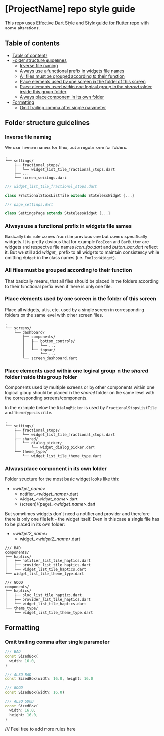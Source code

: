 # [ProjectName] repo style guide

This repo uses [Effective Dart Style](https://dart.dev/guides/language/effective-dart/style) and [Style guide for Flutter repo](https://github.com/flutter/flutter/wiki/Style-guide-for-Flutter-repo#formatting) with some alterations.

## Table of contents

- [Table of contents](#table-of-contents)
- [Folder structure guidelines](#folder-structure-guidelines)
  - [Inverse file naming](#inverse-file-naming)
  - [Always use a functional prefix in widgets file names](#always-use-a-functional-prefix-in-widgets-file-names)
  - [All files must be grouped according to their function](#all-files-must-be-grouped-according-to-their-function)
  - [Place elements used by one screen in the folder of this screen](#place-elements-used-by-one-screen-in-the-folder-of-this-screen)
  - [Place elements used within one logical group in the _shared_ folder inside this group folder](#place-elements-used-within-one-logical-group-in-the-shared-folder-inside-this-group-folder)
  - [Always place component in its own folder](#always-place-component-in-its-own-folder)
- [Formatting](#formatting)
  - [Omit trailing comma after single parameter](#omit-trailing-comma-after-single-parameter)

## Folder structure guidelines

### Inverse file naming

We use inverse names for files, but a regular one for folders.
```
.
└── settings/
    ├── fractional_stops/
    │   └── widget_list_tile_fractional_stops.dart
    ├── ...
    └── screen_settings.dart
```

```dart
/// widget_list_tile_fractional_stops.dart

class FractionalStopsListTile extends StatelessWidget {...}
```

```dart
/// page_settings.dart

class SettingsPage extends StatelessWidget {...}
```

### Always use a functional prefix in widgets file names

Basically this rule comes from the previous one but covers specifically widgets.
It is pretty obvious that for example `FooIcon` and `BarButton` are widgets and respective file names *icon_foo.dart* and *button_bar.dart* reflect it. But we still add *widget_* prefix to all widgets to maintain consistency while omitting `Widget` in the class names (i.e. `FooIconWidget`).

### All files must be grouped according to their function

That basically means, that all files should be placed in the folders according to their functional prefix even if there is only one file.

### Place elements used by one screen in the folder of this screen

Place all widgets, utils, etc. used by a single screen in corresponding folders on the same level with other screen files.

```
.
└── screens/
    └── dashboard/
        ├── components/
        │   ├── bottom_controls/
        │   │   └── ...
        │   └── topbar/
        │       └── ...
        └── screen_dashboard.dart
```

### Place elements used within one logical group in the _shared_ folder inside this group folder

Components used by multiple screens or by other components within one logical group should be placed in the _shared_ folder on the same level with the corresponding screens/components.

In the example below the `DialogPicker` is used by `FractionalStopsListTile` and `ThemeTypeListTile`.

```
.
└── settings/
    ├── fractional_stops/
    │   └── widget_list_tile_fractional_stops.dart
    ├── shared/
    │   └── dialog_picker/
    │       └── widget_dialog_picker.dart
    └── theme_type/
        └── widget_list_tile_theme_type.dart
```

### Always place component in its own folder

Folder structure for the most basic widget looks like this:
- *<widget_name>*
    - notifier_*<widget_name>*.dart
    - widget_*<widget_name>*.dart
    - (screen)/(page)_*<widget_name>*.dart

But sometimes widgets don't need a notifier and provider and therefore there is only one file left - the widget itself.
Even in this case a single file has to be placed in its own folder:
- *<widget2_name>*
    - widget_*<widget2_name>*.dart
 
```
/// BAD
components/
├── haptics/
│   ├── notifier_list_tile_haptics.dart
│   ├── provider_list_tile_haptics.dart
│   └── widget_list_tile_haptics.dart
└── widget_list_tile_theme_type.dart
                
/// GOOD
components/
├── haptics/
│   ├── bloc_list_tile_haptics.dart
│   ├── provider_list_tile_haptics.dart
│   └── widget_list_tile_haptics.dart
└── theme_type/
    └── widget_list_tile_theme_type.dart
```

## Formatting

### Omit trailing comma after single parameter

```dart
/// BAD
const SizedBox(
  width: 16.0,
)

/// ALSO BAD
const SizedBox(width: 16.0, height: 16.0)

/// GOOD
const SizedBox(width: 16.0)

/// ALSO GOOD
const SizedBox(
  width: 16.0,
  height: 16.0,
)
```

/// Feel free to add more rules here